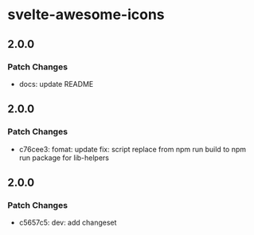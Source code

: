 # svelte-awesome-icons

## 2.0.0

### Patch Changes

- docs: update README

## 2.0.0

### Patch Changes

- c76cee3: fomat: update
  fix: script replace from npm run build to npm run package for lib-helpers

## 2.0.0

### Patch Changes

- c5657c5: dev: add changeset
